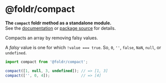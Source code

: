 # @foldr/compact

**The `compact` foldr method as a standalone module.**    
See the [documentation](http://foldr.com/0.0.0/compact) or [package source](https:/github.com/CloudVessel/foldr/blob/master/packages/categories/compact/src/index.js) for details.

Compacts an array by removing falsy values.

A *falsy* value is one for which `!value === true`.
So, `0`, `''`, `false`, `NaN`, `null`, or `undefined`.

```js
import compact from '@foldr/compact';

compact([1, null, 3, undefined]); // => [1, 3]
compact(['', 0, 4]);              // => [4]
```
